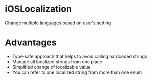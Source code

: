 # iOSLocalization
Change multiple languages based on user's setting

# Advantages
- Type-safe approach that helps to avoid calling hardcoded strings
- Manage all localized strings from one place
- Simplified change of localizable value
- You can refer to one localized string from more than one enum
